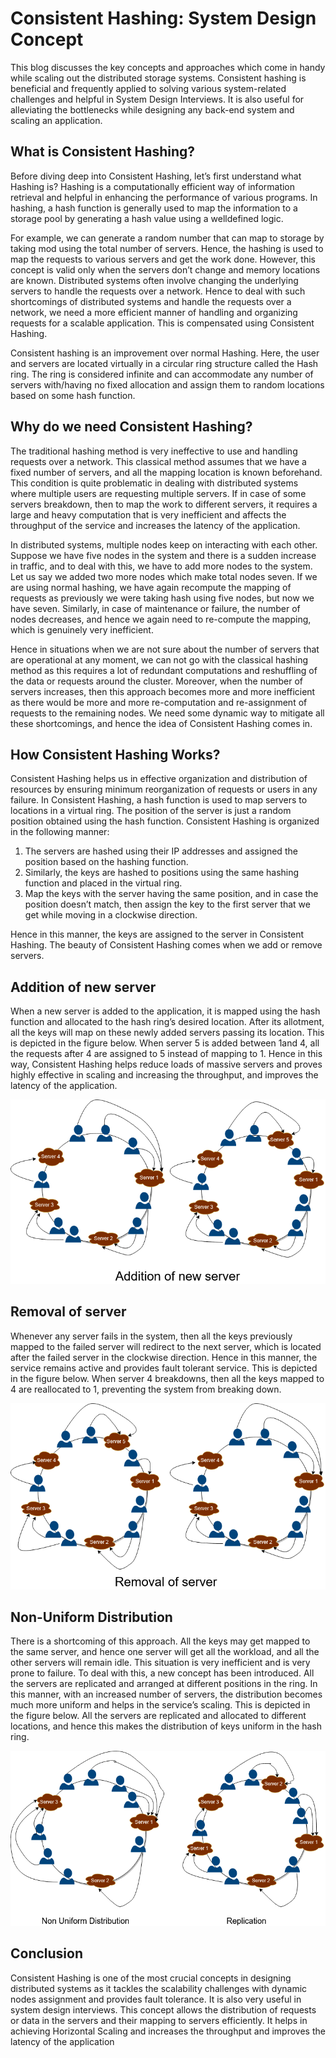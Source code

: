 # Consistent Hashing: System Design Concept

This blog discusses the key concepts and approaches which come in handy while scaling out the distributed storage systems. Consistent hashing is beneficial and frequently applied to solving various system-related challenges and helpful in System Design Interviews. It is also useful for alleviating the bottlenecks while designing any back-end system and scaling an application.

## What is Consistent Hashing?

Before diving deep into Consistent Hashing, let’s first understand what Hashing is? Hashing is a computationally efficient way of information retrieval and helpful in enhancing the performance of various programs. In hashing, a hash function is generally used to map the information to a storage pool by generating a hash value using a welldefined logic.

For example, we can generate a random number that can map to storage by taking mod using the total number of servers. Hence, the hashing is used to map the requests to various servers and get the work done. However, this concept is valid only when the servers don’t change and memory locations are known. Distributed systems often involve changing the underlying servers to handle the requests over a network. Hence to deal with such shortcomings of distributed systems and handle the requests over a network, we need a more efficient manner of handling and organizing requests for a scalable application. This is compensated using Consistent Hashing.

Consistent hashing is an improvement over normal Hashing. Here, the user and servers are located virtually in a circular ring structure called the Hash ring. The ring is considered infinite and can accommodate any number of servers with/having no fixed allocation and assign them to random locations based on some hash function.

## Why do we need Consistent Hashing?

The traditional hashing method is very ineffective to use and handling requests over a network. This classical method assumes that we have a fixed number of servers, and all the mapping location is known beforehand. This condition is quite problematic in dealing with distributed systems where multiple users are requesting multiple servers. If in case of some servers breakdown, then to map the work to different servers, it requires a large and heavy computation that is very inefficient and affects the throughput of the service and increases the latency of the application.

In distributed systems, multiple nodes keep on interacting with each other. Suppose we have five nodes in the system and there is a sudden increase in traffic, and to deal with this, we have to add more nodes to the system. Let us say we added two more nodes which make total nodes seven. If we are using normal hashing, we have again recompute the mapping of requests as previously we were taking hash using five nodes, but now we have seven. Similarly, in case of maintenance or failure, the number of nodes decreases, and hence we again need to re-compute the mapping, which is genuinely very inefficient.

Hence in situations when we are not sure about the number of servers that are operational at any moment, we can not go with the classical hashing method as this requires a lot of redundant computations and reshuffling of the data or requests around the cluster. Moreover, when the number of servers increases, then this approach becomes more and more inefficient as there would be more and more re-computation and re-assignment of requests to the remaining nodes. We need some dynamic way to mitigate all these shortcomings, and hence the idea of Consistent Hashing comes in.

## How Consistent Hashing Works?

Consistent Hashing helps us in effective organization and distribution of resources by ensuring minimum reorganization of requests or users in any failure. In Consistent Hashing, a hash function is used to map servers to locations in a virtual ring. The position of the server is just a random position obtained using the hash function. Consistent Hashing is organized in the following manner:
1. The servers are hashed using their IP addresses and assigned the position based on the hashing function.
2. Similarly, the keys are hashed to positions using the same hashing function and placed in the virtual ring.
3. Map the keys with the server having the same position, and in case the position doesn’t match, then assign the key to the first server that we get while moving in a clockwise direction.

Hence in this manner, the keys are assigned to the server in Consistent Hashing. The beauty of Consistent Hashing comes when we add or remove servers.

## Addition of new server

When a new server is added to the application, it is mapped using the hash function and allocated to the hash ring’s desired location. After its allotment, all the keys will map on these newly added servers passing its location. This is depicted in the figure below. When server 5 is added between 1and 4, all the requests after 4 are assigned to 5 instead of mapping to 1. Hence in this way, Consistent Hashing helps reduce loads of massive servers and proves highly effective in scaling and increasing the throughput, and improves the latency of the application.

![](./assets/adding-of-new-user.png)

## Removal of server

Whenever any server fails in the system, then all the keys previously mapped to the failed server will redirect to the next server, which is located after the failed server in the clockwise direction. Hence in this manner, the service remains active and provides fault tolerant service. This is depicted in the figure below. When server 4 breakdowns, then all the keys mapped to 4 are reallocated to 1, preventing the system from breaking down.

![](./assets/removal-of-server.png)

## Non-Uniform Distribution

There is a shortcoming of this approach. All the keys may get mapped to the same server, and hence one server will get all the workload, and all the other servers will remain idle. This situation is very inefficient and is very prone to failure. To deal with this, a new concept has been introduced. All the servers are replicated and arranged at different positions in the ring. In this manner, with an increased number of servers, the distribution becomes much more uniform and helps in the service’s scaling. This is depicted in the figure below. All the servers are replicated and allocated to different locations, and hence this makes the distribution of keys uniform in the hash ring.

![](./assets/non-uniform.png)

## Conclusion

Consistent Hashing is one of the most crucial concepts in designing distributed systems as it tackles the scalability challenges with dynamic nodes assignment and provides fault tolerance. It is also very useful in system design interviews. This concept allows the distribution of requests or data in the servers and their mapping to servers efficiently. It helps in achieving Horizontal Scaling and increases the throughput and improves the latency of the application